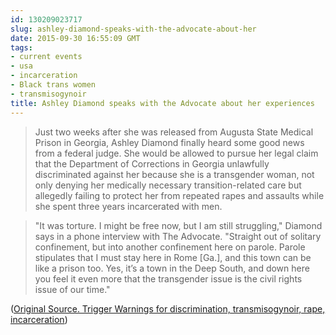 ```yaml
---
id: 130209023717
slug: ashley-diamond-speaks-with-the-advocate-about-her
date: 2015-09-30 16:55:09 GMT
tags:
- current events
- usa
- incarceration
- Black trans women
- transmisogynoir
title: Ashley Diamond speaks with the Advocate about her experiences
---
```

> Just two weeks after she was released from Augusta State Medical Prison in Georgia, Ashley Diamond finally heard some good news from a federal judge. She would be allowed to pursue her legal claim that the Department of Corrections in Georgia unlawfully discriminated against her because she is a transgender woman, not only denying her medically necessary transition-related care but allegedly failing to protect her from repeated rapes and assaults while she spent three years incarcerated with men.

> "It was torture. I might be free now, but I am still struggling," Diamond says in a phone interview with The Advocate. "Straight out of solitary confinement, but into another confinement here on parole. Parole stipulates that I must stay here in Rome [Ga.], and this town can be like a prison too. Yes, it’s a town in the Deep South, and down here you feel it even more that the transgender issue is the civil rights issue of our time." 

([Original Source. Trigger Warnings for discrimination, transmisogynoir, rape, incarceration][1])

[1]: http://web.archive.org/web/20150930120225/http://www.advocate.com/transgender/2015/9/29/after-three-years-jailed-men-ashley-diamond-speaks